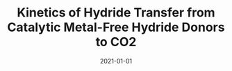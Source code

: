 ---
title: "Kinetics of Hydride Transfer from Catalytic Metal-Free Hydride Donors to CO2"
collection: publications
category: manuscripts
permalink: /publication/2021-01-01-kinetics-of-hydride-transfer
excerpt: 'This study investigates the kinetics of hydride transfer from a series of metal-free hydride donors to CO2, providing insights into the reaction rates and mechanisms.'
date: 2021-01-01
venue: 'The Journal of Physical Chemistry Letters'
paperurl: 'https://pubs.acs.org/doi/10.1021/acs.jpclett.0c03662'
citation: 'Weerasooriya, R. B., Gesiorski, J. L., Alherz, A., Ilic, S., Hargenrader, G. N., et al. (2021). &quot;Kinetics of Hydride Transfer from Catalytic Metal-Free Hydride Donors to CO2.&quot; <i>The Journal of Physical Chemistry Letters</i>.'
---